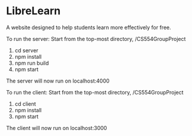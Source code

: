 # LibreLearn
A website designed to help students learn more effectively for free.

To run the server:
Start from the top-most directory, /CS554GroupProject

1. cd server 
2. npm install
3. npm run build
4. npm start

The server will now run on localhost:4000


To run the client:
Start from the top-most directory, /CS554GroupProject
1. cd client
2. npm install
3. npm start

The client will now run on localhost:3000


